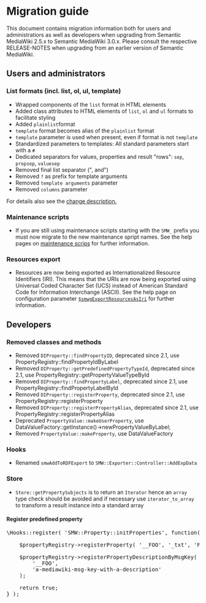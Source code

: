 # Migration guide

This document contains migration information both for users and administratiors as well as developers when upgrading from Semantic MediaWiki 2.5.x to Semantic MediaWiki 3.0.x. Please consult the respective RELEASE-NOTES when upgrading from an earlier version of Semantic MediaWiki.

## Users and administrators

### List formats (incl. list, ol, ul, template)

* Wrapped components of the `list` format in HTML elements
* Added class attributes to HTML elements of `list`, `ol` and `ul` formats to facilitate styling
* Added `plainlist`format
* `template` format becomes alias of the `plainlist` format
* `template` parameter is used when present, even if format is not `template`
* Standardized parameters to templates: All standard parameters start with a `#`
* Dedicated separators for values, properties and result "rows": `sep`, `propsep`, `valuesep`
* Removed final list separator (", and")
* Removed `?` as prefix for template arguments
* Removed `template arguments` parameter
* Removed `columns` parameter

For details also see the [change description.](https://gist.github.com/s7eph4n/277e7804fe04954df7d1e15ae874b0d0)

### Maintenance scripts

- If you are still using maintenance scripts starting with the `SMW_` prefix you must now migrate to the new maintenance spript names. See the help pages on [maintenance scrips](https://www.semantic-mediawiki.org/wiki/Help:Maintenance_scripts) for further information.

### Resources export

- Resources are now being exported as Internationalized Resource Identifiers (IRI).
  This means that the URIs are now being exported using Universal Coded Character Set (UCS) instead of American Standard Code for Information Interchange (ASCII). See the help page on configuration parameter [`$smwgExportResourcesAsIri`](https://www.semantic-mediawiki.org/wiki/Help:$smwgExportResourcesAsIri) for further information.

## Developers

### Removed classes and methods

- Removed `DIProperty::findPropertyID`, deprecated since 2.1, use PropertyRegistry::findPropertyIdByLabel
- Removed `DIProperty::getPredefinedPropertyTypeId`, deprecated since 2.1, use PropertyRegistry::getPropertyValueTypeById
- Removed `DIProperty::findPropertyLabel`, deprecated since 2.1, use PropertyRegistry::findPropertyLabelById
- Removed `DIProperty::registerProperty`, deprecated since 2.1, use PropertyRegistry::registerProperty
- Removed `DIProperty::registerPropertyAlias`, deprecated since 2.1, use PropertyRegistry::registerPropertyAlias
- Deprecated `PropertyValue::makeUserProperty`, use DataValueFactory::getInstance()->newPropertyValueByLabel;
- Removed `PropertyValue::makeProperty`, use DataValueFactory

### Hooks

- Renamed `smwAddToRDFExport` to `SMW::Exporter::Controller::AddExpData`

### Store

- `Store::getPropertySubjects` is to return an `Iterator` hence an `array` type check should be avoided and if necessary
use `iterator_to_array` to transform a result instance into a standard array

#### Register predefined property

<pre>
\Hooks::register( 'SMW::Property::initProperties', function( $propertyRegistry ) {

	$propertyRegistry->registerProperty( '__FOO', '_txt', 'Foo' );

	$propertyRegistry->registerPropertyDescriptionByMsgKey(
		'__FOO',
		'a-mediawiki-msg-key-with-a-description'
	);

	return true;
} );
</pre>
